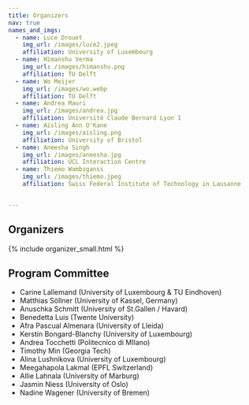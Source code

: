 ```yaml
---
title: Organizers
nav: true
names_and_imgs:
  - name: Luce Drouet
    img_url: /images/luce2.jpeg
    affiliation: University of Luxembourg
  - name: Himanshu Verma
    img_url: /images/himanshu.png
    affiliation: TU Delft
  - name: Wo Meijer
    img_url: /images/wo.webp
    affiliation: TU Delft
  - name: Andrea Mauri
    img_url: /images/andrea.jpg
    affiliation: Université Claude Bernard Lyon 1
  - name: Aisling Ann O'Kane
    img_url: /images/aisling.png
    affiliation: University of Bristol
  - name: Aneesha Singh
    img_url: /images/aneesha.jpg
    affiliation: UCL Interaction Centre
  - name: Thiemo Wambsganss
    img_url: /images/thiemo.jpeg
    affiliation: Swiss Federal Institute of Technology in Lausanne


---
```

## Organizers

{% include organizer_small.html %}


## Program Committee

- Carine Lallemand (University of Luxembourg & TU Eindhoven)
- Matthias Söllner (University of Kassel, Germany)
- Anuschka Schmitt (University of St.Gallen / Havard)
- Benedetta Luis (Twente University)
- Afra Pascual Almenara (University of Lleida)
- Kerstin Bongard-Blanchy (University of Luxembourg)
- Andrea Tocchetti (Politecnico di MIlano)
- Timothy Min (Georgia Tech)
- Alina Lushnikova (University of Luxembourg)
- Meegahapola Lakmal (EPFL Switzerland)
- Allie Lahnala (University of Marburg)
- Jasmin Niess (University of Oslo)
- Nadine Wagener (University of Bremen)